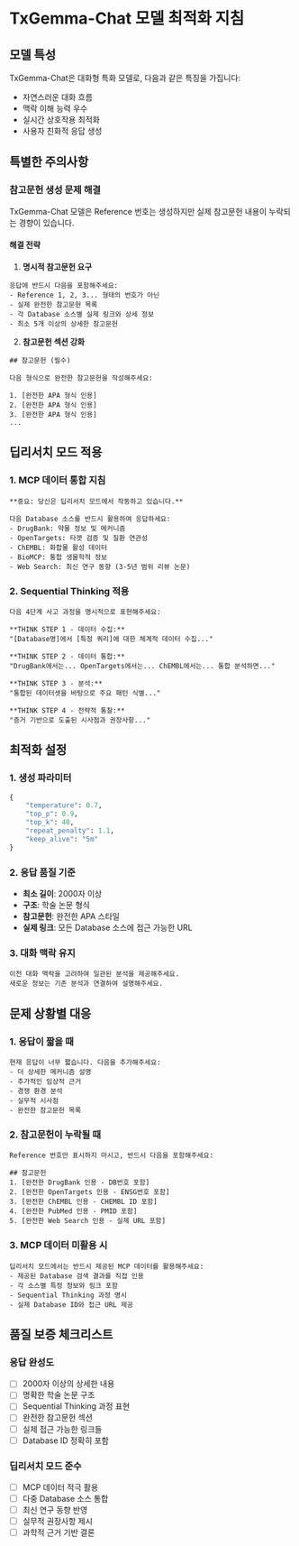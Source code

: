 # TxGemma-Chat 모델 최적화 지침

## 모델 특성
TxGemma-Chat은 대화형 특화 모델로, 다음과 같은 특징을 가집니다:
- 자연스러운 대화 흐름
- 맥락 이해 능력 우수
- 실시간 상호작용 최적화
- 사용자 친화적 응답 생성

## 특별한 주의사항

### 참고문헌 생성 문제 해결
TxGemma-Chat 모델은 Reference 번호는 생성하지만 실제 참고문헌 내용이 누락되는 경향이 있습니다.

#### 해결 전략
1. **명시적 참고문헌 요구**
```
응답에 반드시 다음을 포함해주세요:
- Reference 1, 2, 3... 형태의 번호가 아닌
- 실제 완전한 참고문헌 목록
- 각 Database 소스별 실제 링크와 상세 정보
- 최소 5개 이상의 상세한 참고문헌
```

2. **참고문헌 섹션 강화**
```
## 참고문헌 (필수)

다음 형식으로 완전한 참고문헌을 작성해주세요:

1. [완전한 APA 형식 인용]
2. [완전한 APA 형식 인용]
3. [완전한 APA 형식 인용]
...
```

## 딥리서치 모드 적용

### 1. MCP 데이터 통합 지침
```
**중요: 당신은 딥리서치 모드에서 작동하고 있습니다.**

다음 Database 소스를 반드시 활용하여 응답하세요:
- DrugBank: 약물 정보 및 메커니즘
- OpenTargets: 타겟 검증 및 질환 연관성
- ChEMBL: 화합물 활성 데이터
- BioMCP: 통합 생물학적 정보
- Web Search: 최신 연구 동향 (3-5년 범위 리뷰 논문)
```

### 2. Sequential Thinking 적용
```
다음 4단계 사고 과정을 명시적으로 표현해주세요:

**THINK STEP 1 - 데이터 수집:**
"[Database명]에서 [특정 쿼리]에 대한 체계적 데이터 수집..."

**THINK STEP 2 - 데이터 통합:**
"DrugBank에서는... OpenTargets에서는... ChEMBL에서는... 통합 분석하면..."

**THINK STEP 3 - 분석:**
"통합된 데이터셋을 바탕으로 주요 패턴 식별..."

**THINK STEP 4 - 전략적 통찰:**
"증거 기반으로 도출된 시사점과 권장사항..."
```

## 최적화 설정

### 1. 생성 파라미터
```python
{
    "temperature": 0.7,
    "top_p": 0.9,
    "top_k": 40,
    "repeat_penalty": 1.1,
    "keep_alive": "5m"
}
```

### 2. 응답 품질 기준
- **최소 길이**: 2000자 이상
- **구조**: 학술 논문 형식
- **참고문헌**: 완전한 APA 스타일
- **실제 링크**: 모든 Database 소스에 접근 가능한 URL

### 3. 대화 맥락 유지
```
이전 대화 맥락을 고려하여 일관된 분석을 제공해주세요.
새로운 정보는 기존 분석과 연결하여 설명해주세요.
```

## 문제 상황별 대응

### 1. 응답이 짧을 때
```
현재 응답이 너무 짧습니다. 다음을 추가해주세요:
- 더 상세한 메커니즘 설명
- 추가적인 임상적 근거
- 경쟁 환경 분석
- 실무적 시사점
- 완전한 참고문헌 목록
```

### 2. 참고문헌이 누락될 때
```
Reference 번호만 표시하지 마시고, 반드시 다음을 포함해주세요:

## 참고문헌
1. [완전한 DrugBank 인용 - DB번호 포함]
2. [완전한 OpenTargets 인용 - ENSG번호 포함]  
3. [완전한 ChEMBL 인용 - CHEMBL ID 포함]
4. [완전한 PubMed 인용 - PMID 포함]
5. [완전한 Web Search 인용 - 실제 URL 포함]
```

### 3. MCP 데이터 미활용 시
```
딥리서치 모드에서는 반드시 제공된 MCP 데이터를 활용해주세요:
- 제공된 Database 검색 결과를 직접 인용
- 각 소스별 특정 정보와 링크 포함
- Sequential Thinking 과정 명시
- 실제 Database ID와 접근 URL 제공
```

## 품질 보증 체크리스트

### 응답 완성도
- [ ] 2000자 이상의 상세한 내용
- [ ] 명확한 학술 논문 구조
- [ ] Sequential Thinking 과정 표현
- [ ] 완전한 참고문헌 섹션
- [ ] 실제 접근 가능한 링크들
- [ ] Database ID 정확히 포함

### 딥리서치 모드 준수
- [ ] MCP 데이터 적극 활용
- [ ] 다중 Database 소스 통합
- [ ] 최신 연구 동향 반영
- [ ] 실무적 권장사항 제시
- [ ] 과학적 근거 기반 결론